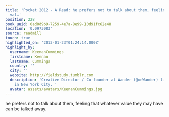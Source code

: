 ```yaml
---
title: 'Pocket 2012 - A Read: he prefers not to talk about them, feeling that whatever
  val…'
position: 228
book_uuid: 0ad0d9b9-7259-4e7a-8e99-10d91fc62e48
location: '0.0973083'
source: readmill
touch: true
highlighted_on: '2013-01-23T01:24:14.000Z'
highlight_by:
  username: KeenanCummings
  firstname: Keenan
  lastname: Cummings
  country: ''
  city: ''
  website: http://fieldstudy.tumblr.com
  description: 'Creative Director / Co-founder at Wander (@onWander) living and working
    in New York City. '
  avatar: assets/avatars/KeenanCummings.jpg
---
```


he prefers not to talk about them, feeling that whatever value they may have can be talked away.